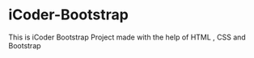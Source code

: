 # iCoder-Bootstrap  
This is iCoder Bootstrap Project made with the help of HTML , CSS and Bootstrap
